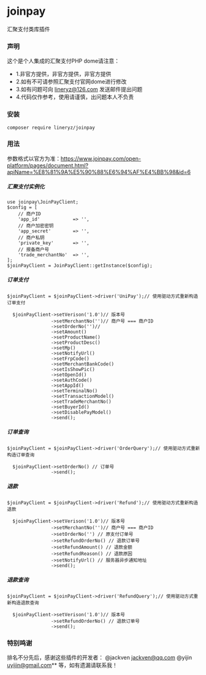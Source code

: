 # joinpay

汇聚支付类库插件

### 声明

这个是个人集成的汇聚支付PHP dome请注意：

- 1.非官方提供，非官方提供，非官方提供
- 2.如有不可请参照汇聚支付官网dome进行修改
- 3.如有问题可向 [lineryz@126.com](mailto:lineryz@126.com) 发送邮件提出问题
- 4.代码仅作参考，使用请谨慎，出问题本人不负责

### 安装

```
composer require lineryz/joinpay
```

### 用法

参数格式以官方为准：https://www.joinpay.com/open-platform/pages/document.html?apiName=%E8%81%9A%E5%90%88%E6%94%AF%E4%BB%98&id=6

##### 汇聚支付实例化

```
use joinpay\JoinPayClient;
$config = [
	// 商户ID
    'app_id'            => '',
    // 商户加密密钥
    'app_secret'        => '',
    // 商户私钥
    'private_key'       => '',
    // 报备商户号
    'trade_merchantNo'  => '',
];
$joinPayClient = JoinPayClient::getInstance($config);
```

##### 订单支付

```
$joinPayClient = $joinPayClient->driver('UniPay');// 使用驱动方式重新构造订单支付

  $joinPayClient->setVerison('1.0')// 版本号
                ->setMerchantNo('')// 商户号 === 商户ID
                ->setOrderNo('')// 
                ->setAmount()
                ->setProductName()
                ->setProductDesc()
                ->setMp()
                ->setNotifyUrl()
                ->setFrpCode()
                ->setMerchantBankCode()
                ->setIsShowPic()
                ->setOpenId()
                ->setAuthCode()
                ->setAppId()
                ->setTerminalNo()
                ->setTransactionModel()
                ->setTradeMerchantNo()
                ->setBuyerId()
                ->setDisablePayModel()
                ->send();
```

##### 订单查询

```
$joinPayClient = $joinPayClient->driver('OrderQuery');// 使用驱动方式重新构造订单查询

  $joinPayClient->setOrderNo() // 订单号
                ->send();
```

##### 退款

```
$joinPayClient = $joinPayClient->driver('Refund');// 使用驱动方式重新构造退款

  $joinPayClient->setVerison('1.0')// 版本号
                ->setMerchantNo('')// 商户号 === 商户ID
                ->setOrderNo('') // 原支付订单号
                ->setRefundOrderNo() // 退款订单号
                ->setRefundAmount() // 退款金额
                ->setRefundReason() // 退款原因
                ->setNotifyUrl() // 服务器异步通知地址
                ->send();
```

##### 退款查询

```
$joinPayClient = $joinPayClient->driver('RefundQuery');// 使用驱动方式重新构造退款查询

  $joinPayClient->setVerison('1.0')// 版本号
  				->setRefundOrderNo() // 退款订单号
                ->send();
```



### 特别鸣谢

排名不分先后，感谢这些插件的开发者： @jackven <jackven@qq.com>    @yijin <uyijin@gmail.com>** 等，如有遗漏请联系我！
